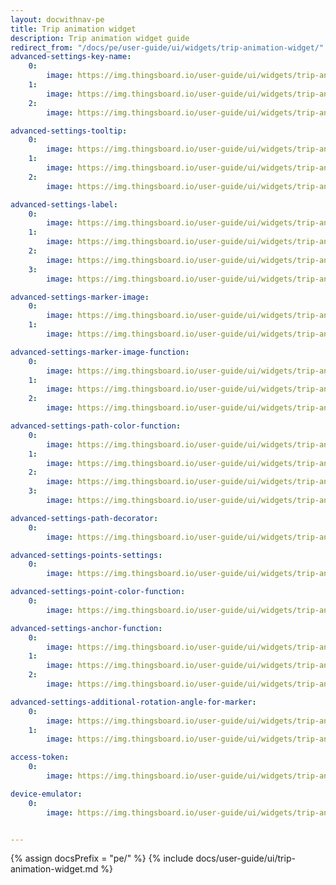 ```yaml
---
layout: docwithnav-pe
title: Trip animation widget
description: Trip animation widget guide
redirect_from: "/docs/pe/user-guide/ui/widgets/trip-animation-widget/"
advanced-settings-key-name:
    0:
        image: https://img.thingsboard.io/user-guide/ui/widgets/trip-animation-widget/advanced-settings-key-name-1-pe.png
    1:
        image: https://img.thingsboard.io/user-guide/ui/widgets/trip-animation-widget/advanced-settings-key-name-2-pe.png
    2:
        image: https://img.thingsboard.io/user-guide/ui/widgets/trip-animation-widget/advanced-settings-key-name-3-pe.png

advanced-settings-tooltip:
    0:
        image: https://img.thingsboard.io/user-guide/ui/widgets/trip-animation-widget/advanced-settings-tooltip-1-pe.png
    1:
        image: https://img.thingsboard.io/user-guide/ui/widgets/trip-animation-widget/advanced-settings-tooltip-2-pe.png
    2:
        image: https://img.thingsboard.io/user-guide/ui/widgets/trip-animation-widget/advanced-settings-tooltip-3-pe.png

advanced-settings-label:
    0:
        image: https://img.thingsboard.io/user-guide/ui/widgets/trip-animation-widget/advanced-settings-label-1-pe.png
    1:
        image: https://img.thingsboard.io/user-guide/ui/widgets/trip-animation-widget/advanced-settings-label-2-pe.png
    2:
        image: https://img.thingsboard.io/user-guide/ui/widgets/trip-animation-widget/advanced-settings-label-3-pe.png
    3:
        image: https://img.thingsboard.io/user-guide/ui/widgets/trip-animation-widget/advanced-settings-label-4-pe.png

advanced-settings-marker-image:
    0:
        image: https://img.thingsboard.io/user-guide/ui/widgets/trip-animation-widget/advanced-settings-marker-image-1-pe.png
    1:
        image: https://img.thingsboard.io/user-guide/ui/widgets/trip-animation-widget/advanced-settings-marker-image-2-pe.png

advanced-settings-marker-image-function:
    0:
        image: https://img.thingsboard.io/user-guide/ui/widgets/trip-animation-widget/advanced-settings-marker-image-3-pe.png
    1:
        image: https://img.thingsboard.io/user-guide/ui/widgets/trip-animation-widget/advanced-settings-marker-image-4-pe.png
    2:
        image: https://img.thingsboard.io/user-guide/ui/widgets/trip-animation-widget/advanced-settings-marker-image-5-pe.png

advanced-settings-path-color-function:
    0:
        image: https://img.thingsboard.io/user-guide/ui/widgets/trip-animation-widget/advanced-settings-path-color-function-1-pe.png
    1:
        image: https://img.thingsboard.io/user-guide/ui/widgets/trip-animation-widget/advanced-settings-path-color-function-2-pe.png
    2:
        image: https://img.thingsboard.io/user-guide/ui/widgets/trip-animation-widget/advanced-settings-path-color-function-3-pe.png
    3:
        image: https://img.thingsboard.io/user-guide/ui/widgets/trip-animation-widget/advanced-settings-path-color-function-4-pe.png

advanced-settings-path-decorator:
    0:
        image: https://img.thingsboard.io/user-guide/ui/widgets/trip-animation-widget/advanced-settings-path-decorator-1-pe.png

advanced-settings-points-settings:
    0:
        image: https://img.thingsboard.io/user-guide/ui/widgets/trip-animation-widget/advanced-settings-points-settings-1-pe.png

advanced-settings-point-color-function:
    0:
        image: https://img.thingsboard.io/user-guide/ui/widgets/trip-animation-widget/advanced-settings-point-color-function-1-pe.png

advanced-settings-anchor-function:
    0:
        image: https://img.thingsboard.io/user-guide/ui/widgets/trip-animation-widget/advanced-settings-anchor-function-1-pe.png
    1:
        image: https://img.thingsboard.io/user-guide/ui/widgets/trip-animation-widget/advanced-settings-anchor-function-2-pe.png
    2:
        image: https://img.thingsboard.io/user-guide/ui/widgets/trip-animation-widget/advanced-settings-anchor-function-3-pe.png

advanced-settings-additional-rotation-angle-for-marker:
    0:
        image: https://img.thingsboard.io/user-guide/ui/widgets/trip-animation-widget/advanced-settings-additional-rotation-angle-for-marker-1-pe.png
    1:
        image: https://img.thingsboard.io/user-guide/ui/widgets/trip-animation-widget/advanced-settings-additional-rotation-angle-for-marker-2-pe.png

access-token:
    0:
        image: https://img.thingsboard.io/user-guide/ui/widgets/trip-animation-widget/access-token-1-pe.png

device-emulator:
    0:
        image: https://img.thingsboard.io/user-guide/ui/widgets/trip-animation-widget/device-emulator.png


---
```


{% assign docsPrefix = "pe/" %}
{% include docs/user-guide/ui/trip-animation-widget.md %}